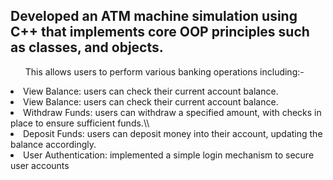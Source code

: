 <h2>Developed an ATM machine simulation using C++ that implements core OOP principles such as classes, and objects.</h2>
 <ul>This allows users to perform various banking operations including:-</ul>
 <li> View Balance: users can check their current account balance.</li>
 <li> View Balance: users can check their current account balance.</li>
 <li> Withdraw Funds: users can withdraw a specified amount, with checks in place to ensure sufficient funds.\\</li>
 <li> Deposit Funds: users can deposit money into their account, updating the balance accordingly.</li>
 <li> User Authentication: implemented a simple login mechanism to secure user accounts</li>

 
